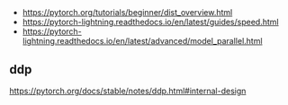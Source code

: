 

## 

- https://pytorch.org/tutorials/beginner/dist_overview.html
- https://pytorch-lightning.readthedocs.io/en/latest/guides/speed.html
- https://pytorch-lightning.readthedocs.io/en/latest/advanced/model_parallel.html

## ddp

https://pytorch.org/docs/stable/notes/ddp.html#internal-design